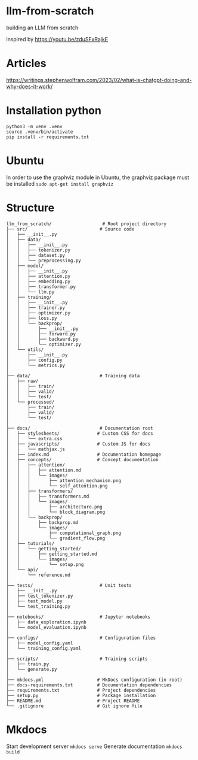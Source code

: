 # llm-from-scratch
building an LLM from scratch

inspired by
https://youtu.be/zduSFxRajkE

# Articles
https://writings.stephenwolfram.com/2023/02/what-is-chatgpt-doing-and-why-does-it-work/


# Installation python
```
python3 -m venv .venv
source .venv/bin/activate
pip install -r requirements.txt
```
# Ubuntu
In order to use the graphviz module in Ubuntu, the graphviz package must be installed
```sudo apt-get install graphviz```

# Structure
```
llm_from_scratch/                   # Root project directory
├── src/                           # Source code
│   ├── __init__.py
│   ├── data/
│   │   ├── __init__.py
│   │   ├── tokenizer.py
│   │   ├── dataset.py
│   │   └── preprocessing.py
│   ├── model/
│   │   ├── __init__.py
│   │   ├── attention.py
│   │   ├── embedding.py
│   │   ├── transformer.py
│   │   └── llm.py
│   ├── training/
│   │   ├── __init__.py
│   │   ├── trainer.py
│   │   ├── optimizer.py
│   │   ├── loss.py
│   │   └── backprop/
│   │       ├── __init__.py
│   │       ├── forward.py
│   │       ├── backward.py
│   │       └── optimizer.py
│   └── utils/
│       ├── __init__.py
│       ├── config.py
│       └── metrics.py
│
├── data/                          # Training data
│   ├── raw/
│   │   ├── train/
│   │   ├── valid/
│   │   └── test/
│   └── processed/
│       ├── train/
│       ├── valid/
│       └── test/
│
├── docs/                          # Documentation root
│   ├── stylesheets/              # Custom CSS for docs
│   │   └── extra.css
│   ├── javascripts/              # Custom JS for docs
│   │   └── mathjax.js
│   ├── index.md                  # Documentation homepage
│   ├── concepts/                 # Concept documentation
│   │   ├── attention/
│   │   │   ├── attention.md
│   │   │   └── images/
│   │   │       ├── attention_mechanism.png
│   │   │       └── self_attention.png
│   │   ├── transformers/
│   │   │   ├── transformers.md
│   │   │   └── images/
│   │   │       ├── architecture.png
│   │   │       └── block_diagram.png
│   │   └── backprop/
│   │       ├── backprop.md
│   │       └── images/
│   │           ├── computational_graph.png
│   │           └── gradient_flow.png
│   ├── tutorials/
│   │   └── getting_started/
│   │       ├── getting_started.md
│   │       └── images/
│   │           └── setup.png
│   └── api/
│       └── reference.md
│
├── tests/                         # Unit tests
│   ├── __init__.py
│   ├── test_tokenizer.py
│   ├── test_model.py
│   └── test_training.py
│
├── notebooks/                     # Jupyter notebooks
│   ├── data_exploration.ipynb
│   └── model_evaluation.ipynb
│
├── configs/                       # Configuration files
│   ├── model_config.yaml
│   └── training_config.yaml
│
├── scripts/                       # Training scripts
│   ├── train.py
│   └── generate.py
│
├── mkdocs.yml                    # MkDocs configuration (in root)
├── docs-requirements.txt         # Documentation dependencies
├── requirements.txt              # Project dependencies
├── setup.py                      # Package installation
├── README.md                     # Project README
└── .gitignore                    # Git ignore file
```

# Mkdocs
Start development server ```mkdocs serve```
Generate documentation ```mkdocs build```